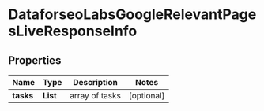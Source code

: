 # DataforseoLabsGoogleRelevantPagesLiveResponseInfo


## Properties

| Name | Type | Description | Notes |
|------------ | ------------- | ------------- | -------------|
**tasks** | **List<DataforseoLabsGoogleRelevantPagesLiveTaskInfo>** | array of tasks |[optional]|